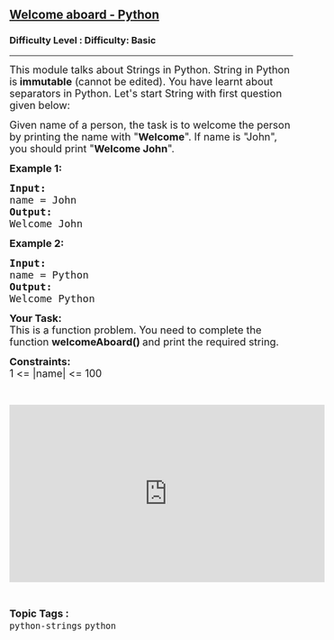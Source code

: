 <h2><a href="https://www.geeksforgeeks.org/problems/welcome-aboard-python/1?page=1&category=python&difficulty=Basic,Easy&sortBy=submissions">Welcome aboard - Python</a></h2><h3>Difficulty Level : Difficulty: Basic</h3><hr><div class="problems_problem_content__Xm_eO" style="user-select: auto;"><p style="user-select: auto;"><span style="font-size: 18px; user-select: auto;">This module talks about Strings in Python. String in Python is<strong style="user-select: auto;"> immutable</strong> (cannot be edited). You have learnt about separators in Python. Let's start String with first question given below:</span></p>

<p style="user-select: auto;"><span style="font-size: 18px; user-select: auto;">Given name of a person, the task is to welcome the person by printing the name with "<strong style="user-select: auto;">Welcome</strong>". If name is "John", you should print "<strong style="user-select: auto;">Welcome John</strong>".</span></p>

<p style="user-select: auto;"><strong style="user-select: auto;"><span style="font-size: 18px; user-select: auto;">Example 1:</span></strong></p>

<pre style="user-select: auto;"><span style="font-size: 18px; user-select: auto;"><strong style="user-select: auto;">Input:</strong>
name = John</span>
<span style="font-size: 18px; user-select: auto;"><strong style="user-select: auto;">Output:</strong>
Welcome John</span></pre>

<p style="user-select: auto;"><strong style="user-select: auto;"><span style="font-size: 18px; user-select: auto;">Example 2:</span></strong></p>

<pre style="user-select: auto;"><span style="font-size: 18px; user-select: auto;"><strong style="user-select: auto;">Input:</strong>
name = Python</span>
<span style="font-size: 18px; user-select: auto;"><strong style="user-select: auto;">Output:</strong>
Welcome Python</span></pre>

<p style="user-select: auto;"><strong style="user-select: auto;"><span style="font-size: 18px; user-select: auto;">Your Task:</span></strong><br style="user-select: auto;">
<span style="font-size: 18px; user-select: auto;">This is a function problem. You need to complete the function <strong style="user-select: auto;">welcomeAboard()&nbsp;</strong>and print the required string.</span></p>

<p style="user-select: auto;"><span style="font-size: 18px; user-select: auto;"><strong style="user-select: auto;">Constraints:</strong><br style="user-select: auto;">
1 &lt;= |name| &lt;= 100</span></p>

<p style="user-select: auto;">&nbsp;</p>

<p style="user-select: auto;"><iframe frameborder="0" height="315" src="https://www.youtube.com/embed/pCoB45-CdVg" width="560" style="user-select: auto;"></iframe></p>
</div><br><p><span style=font-size:18px><strong>Topic Tags : </strong><br><code>python-strings</code>&nbsp;<code>python</code>&nbsp;
